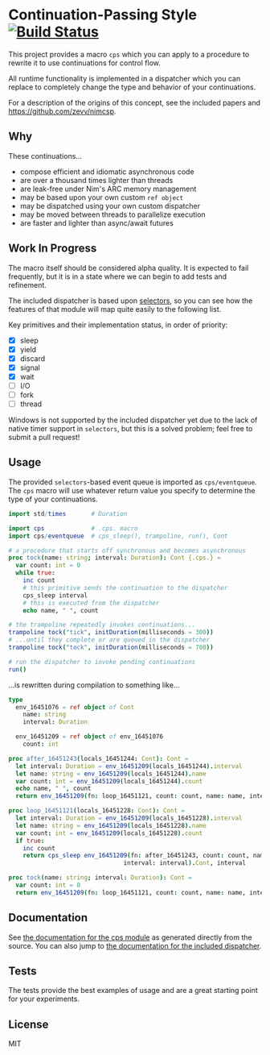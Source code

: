 # Continuation-Passing Style [![Build Status](https://travis-ci.org/disruptek/cps.svg?branch=master)](https://travis-ci.org/disruptek/cps)

This project provides a macro `cps` which you can apply to a procedure to
rewrite it to use continuations for control flow.

All runtime functionality is implemented in a dispatcher which you can replace
to completely change the type and behavior of your continuations.

For a description of the origins of this concept, see the included papers
and https://github.com/zevv/nimcsp.

## Why

These continuations...

- compose efficient and idiomatic asynchronous code
- are over a thousand times lighter than threads
- are leak-free under Nim's ARC memory management
- may be based upon your own custom `ref object`
- may be dispatched using your own custom dispatcher
- may be moved between threads to parallelize execution
- are faster and lighter than async/await futures

## Work In Progress

The macro itself should be considered alpha quality. It is expected to
fail frequently, but it is in a state where we can begin to add tests and
refinement.

The included dispatcher is based upon
[selectors](https://nim-lang.org/docs/selectors.html), so you can see how the
features of that module will map quite easily to the following list.

Key primitives and their implementation status, in order of priority:

- [x] sleep
- [x] yield
- [x] discard
- [x] signal
- [x] wait
- [ ] I/O
- [ ] fork
- [ ] thread

Windows is not supported by the included dispatcher yet due to the lack of
native timer support in `selectors`, but this is a solved problem; feel free to
submit a pull request!

## Usage

The provided `selectors`-based event queue is imported as `cps/eventqueue`. The
`cps` macro will use whatever return value you specify to determine the type of
your continuations.

```nim
import std/times       # Duration

import cps             # .cps. macro
import cps/eventqueue  # cps_sleep(), trampoline, run(), Cont

# a procedure that starts off synchronous and becomes asynchronous
proc tock(name: string; interval: Duration): Cont {.cps.} =
  var count: int = 0
  while true:
    inc count
    # this primitive sends the continuation to the dispatcher
    cps_sleep interval
    # this is executed from the dispatcher
    echo name, " ", count

# the trampoline repeatedly invokes continuations...
trampoline tock("tick", initDuration(milliseconds = 300))
# ...until they complete or are queued in the dispatcher
trampoline tock("tock", initDuration(milliseconds = 700))

# run the dispatcher to invoke pending continuations
run()
```
...is rewritten during compilation to something like...

```nim
type
  env_16451076 = ref object of Cont
    name: string
    interval: Duration

  env_16451209 = ref object of env_16451076
    count: int

proc after_16451243(locals_16451244: Cont): Cont =
  let interval: Duration = env_16451209(locals_16451244).interval
  let name: string = env_16451209(locals_16451244).name
  var count: int = env_16451209(locals_16451244).count
  echo name, " ", count
  return env_16451209(fn: loop_16451121, count: count, name: name, interval: interval).Cont

proc loop_16451121(locals_16451228: Cont): Cont =
  let interval: Duration = env_16451209(locals_16451228).interval
  let name: string = env_16451209(locals_16451228).name
  var count: int = env_16451209(locals_16451228).count
  if true:
    inc count
    return cps_sleep env_16451209(fn: after_16451243, count: count, name: name,
                                interval: interval).Cont, interval

proc tock(name: string; interval: Duration): Cont =
  var count: int = 0
  return env_16451209(fn: loop_16451121, count: count, name: name, interval: interval).Cont
```

## Documentation
See [the documentation for the cps module](https://disruptek.github.io/cps/cps.html) as generated directly from the source.
You can also jump to [the documentation for the included dispatcher](https://disruptek.github.io/cps/cps/eventqueue.html).

## Tests

The tests provide the best examples of usage and are a great starting point for
your experiments.

## License
MIT
